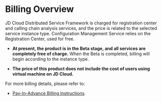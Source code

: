 # Billing Overview
JD Cloud Distributed Service Framework is charged for registration center and calling chain analysis services, and the price is related to the selected service instance type. Configuration Management Service relies on the Registration Center, used for free.


*  **At present, the product is in the Beta stage, and all services are completely free of charge.** When the Beta is completed, billing will begin according to the instance type.


*  **The price of this product does not include the cost of users using virtual machine on JD Cloud.**

For more billing details, please refer to:

* [Pay-In-Advance Billing Instructions](../../../Finance/Billing/Billing-method/Prepay.md).		
		
		

